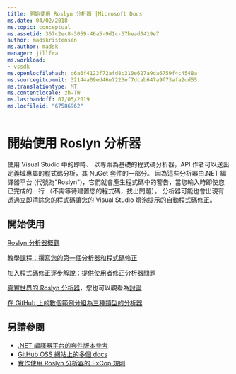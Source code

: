 ```yaml
---
title: 開始使用 Roslyn 分析器 |Microsoft Docs
ms.date: 04/02/2018
ms.topic: conceptual
ms.assetid: 367c2ec8-3059-46a5-9d1c-57bead0419e7
author: madskristensen
ms.author: madsk
manager: jillfra
ms.workload:
- vssdk
ms.openlocfilehash: d6a6f4123f72afd8c310e627a9da6759f4c4548a
ms.sourcegitcommit: 32144a09ed46e7223ef7dcab647a9f73afa2dd55
ms.translationtype: MT
ms.contentlocale: zh-TW
ms.lasthandoff: 07/05/2019
ms.locfileid: "67586962"
---
```

# <a name="get-started-with-roslyn-analyzers"></a>開始使用 Roslyn 分析器

使用 Visual Studio 中的即時、 以專案為基礎的程式碼分析器，API 作者可以送出定義域專屬的程式碼分析，其 NuGet 套件的一部分。 因為這些分析器由.NET 編譯器平台 (代號為"Roslyn")，它們就會產生程式碼中的警告，當您輸入時即使您已完成的一行 （不需等待建置您的程式碼，找出問題）。 分析器可能也會出現有透過立即清除您的程式碼讓您的 Visual Studio 燈泡提示的自動程式碼修正。

## <a name="get-started"></a>開始使用

[Roslyn 分析器概觀](../code-quality/roslyn-analyzers-overview.md)

[教學課程：撰寫您的第一個分析器和程式碼修正](/dotnet/csharp/roslyn-sdk/tutorials/how-to-write-csharp-analyzer-code-fix)

[加入程式碼修正逐步解說：提供使用者修正分析器問題](https://msdn.microsoft.com/magazine/dn904670.aspx)

[真實世界的 Roslyn 分析器](../extensibility/roslyn-analyzers-and-code-aware-library-for-immutablearrays.md)，您也可以觀看為[討論](https://channel9.msdn.com/events/Build/2015/3-725)

[在 GitHub 上的數個範例分組為三種類型的分析器](https://github.com/dotnet/roslyn/blob/master/docs/analyzers/Analyzer%20Samples.md)

## <a name="see-also"></a>另請參閱

- [.NET 編譯器平台的套件版本參考](roslyn-version-support.md)
- [GitHub OSS 網站上的多個 docs](https://github.com/dotnet/roslyn/tree/master/docs/analyzers)
- [實作使用 Roslyn 分析器的 FxCop 規則](http://roslynanalyzersstatus.azurewebsites.net/)
